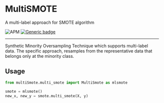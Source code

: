 # MultiSMOTE
A multi-label approach for SMOTE algorithm

![APM](https://img.shields.io/apm/l/vim-mode)
[![Generic badge](https://img.shields.io/badge/python->=3-green.svg)](https://shields.io/)

---
Synthetic Minority Oversampling Technique which supports multi-label data.
The specific approach, resamples from the representative data that belongs only at the minority class.

Usage
---
```python
from multiSmote.multi_smote import MultiSmote as mlsmote

smote = mlsmote()
new_x, new_y = smote.multi_smote(X, y)
```